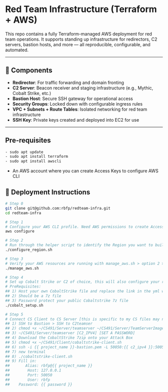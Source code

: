 # Red Team Infrastructure (Terraform + AWS)

This repo contains a fully Terraform-managed AWS deployment for red team operations. It supports standing up infrastructure for redirectors, C2 servers, bastion hosts, and more — all reproducible, configurable, and automated.

---

## 🧩 Components

- **Redirector**: For traffic forwarding and domain fronting
- **C2 Server**: Beacon receiver and staging infrastructure (e.g., Mythic, Cobalt Strike, etc.)
- **Bastion Host**: Secure SSH gateway for operational access
- **Security Groups**: Locked down with configurable ingress rules
- **VPC + Subnets + Route Tables**: Isolated networking for red team infrastructure
- **SSH Key**: Private keys created and deployed into EC2 for use

---

## Pre-requisites
```bash
- sudo apt update
- sudo apt install terraform
- sudo apt install awscli
```
- An AWS account where you can create Access Keys to configure AWS CLI 


## 🚀 Deployment Instructions

```bash
# Step 0
git clone git@github.com:rbfp/redteam-infra.git
cd redteam-infra

# Step 1
# Configure your AWS CLI profile. Need AWS permissions to create Access Keys.
aws configure

# Step 2
# Run through the helper script to identify the Region you want to build your infrastructure
./configure_region.sh

# Step 3
# Verify your AWS resources are running with manage_aws.sh > option 2 > [type your region]
./manage_aws.sh

# Step 4
# Set up Cobalt Strike or C2 of choice, this will also configure your redirector for CS
# PreRequisites:
## 1) Host your own CobaltStrike file and replace the link in the yml with your link
## 2) Should be a 7z file
## 3) Password protect your public Cobaltstrike 7z file
./cobalt_setup.sh

# Step 5
# Connect CS Client to CS Server [this is specific to my CS files may not apply to others]
## 1) SSH to Bastion > SSH to C2teamser
## 2) chmod +x ~/CS491/Server/teamserver ~/CS491/Server/TeamServerImage
## 3) ~/CS491/Server/teamserver [C2_IPV4] [SET A PASSWORD]
## 4) Download the CobaltStrike 7zip onto your Attack Box
## 5) chmod +x ~/CS491/Client/cobaltstrike-client.sh
## 6) ssh -i {{ project_name }}-bastion.pem -L 50050:{{ c2_ipv4 }}:50050 bastion@{{bastion-ipv6}}
## 7) new terminal
## 8) ./cobaltstrike-client.sh
## 9) Fill in:
##       Alias: rbfp@{{ project_name }}
##        Host: 127.0.0.1
##        Port: 50050
##        User: rbfp
##    Password: {{ password }}
